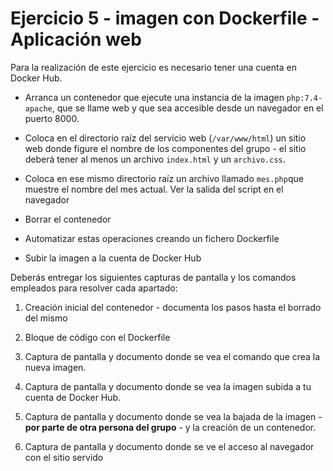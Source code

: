 # Ejercicio 5 - imagen con Dockerfile - Aplicación web

Para la realización de este ejercicio es necesario tener una cuenta en Docker Hub.

- Arranca un contenedor que ejecute una instancia de la imagen `php:7.4-apache`, que se llame web y que sea accesible desde un navegador en el puerto 8000.

- Coloca en el directorio raíz del servicio web (`/var/www/html`) un sitio web donde figure el nombre de los componentes del grupo - el sitio deberá tener al menos un archivo `index.html` y un `archivo.css`.

- Coloca en ese mismo directorio raíz un archivo llamado `mes.php`que muestre el nombre del mes actual. Ver la salida del script en el navegador

- Borrar el contenedor

- Automatizar estas operaciones creando un fichero Dockerfile

- Subir la imagen a la cuenta de Docker Hub

Deberás entregar los siguientes capturas de pantalla y los comandos empleados para resolver cada
apartado:

1. Creación inicial del contenedor - documenta los pasos hasta el borrado del mismo

2. Bloque de código con el Dockerfile

3. Captura de pantalla y documento donde se vea el comando que crea la nueva imagen.

4. Captura de pantalla y documento donde se vea la imagen subida a tu cuenta de Docker Hub.

5. Captura de pantalla y documento donde se vea la bajada de la imagen - **por parte de otra persona del grupo** - y la creación de un contenedor.

6. Captura de pantalla y documento donde se ve el acceso al navegador con el sitio servido